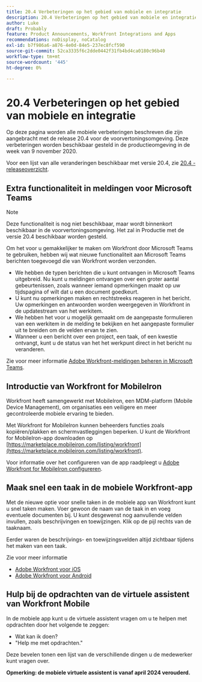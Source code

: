 ```yaml
---
title: 20.4 Verbeteringen op het gebied van mobiele en integratie
description: 20.4 Verbeteringen op het gebied van mobiele en integratie
author: Luke
draft: Probably
feature: Product Announcements, Workfront Integrations and Apps
recommendations: noDisplay, noCatalog
exl-id: b7f986a6-a876-4e0d-84e5-237ec8fcf590
source-git-commit: 52ca3335f6c2dde0442f31fb4bd4ca0180c96b40
workflow-type: tm+mt
source-wordcount: '445'
ht-degree: 0%

---
```


# 20.4 Verbeteringen op het gebied van mobiele en integratie

Op deze pagina worden alle mobiele verbeteringen beschreven die zijn aangebracht met de release 20.4 voor de voorvertoningsomgeving. Deze verbeteringen worden beschikbaar gesteld in de productieomgeving in de week van 9 november 2020.

Voor een lijst van alle veranderingen beschikbaar met versie 20.4, zie [20.4 - releaseoverzicht](../../../product-announcements/product-releases/20.4-release-activity/20-4-release-overview.md).

## Extra functionaliteit in meldingen voor Microsoft Teams

>[!NOTE]
>
>Deze functionaliteit is nog niet beschikbaar, maar wordt binnenkort beschikbaar in de voorvertoningsomgeving. Het zal in Productie met de versie 20.4 beschikbaar worden gesteld.

Om het voor u gemakkelijker te maken om Workfront door Microsoft Teams te gebruiken, hebben wij wat nieuwe functionaliteit aan Microsoft Teams berichten toegevoegd die van Workfront worden verzonden.

* We hebben de typen berichten die u kunt ontvangen in Microsoft Teams uitgebreid. Nu kunt u meldingen ontvangen over een groter aantal gebeurtenissen, zoals wanneer iemand opmerkingen maakt op uw tijdspagina of wilt dat u een document goedkeurt.
* U kunt nu opmerkingen maken en rechtstreeks reageren in het bericht. Uw opmerkingen en antwoorden worden weergegeven in Workfront in de updatestream van het werkitem.
* We hebben het voor u mogelijk gemaakt om de aangepaste formulieren van een werkitem in de melding te bekijken en het aangepaste formulier uit te breiden om de velden ervan te zien.
* Wanneer u een bericht over een project, een taak, of een kwestie ontvangt, kunt u de status van het het werkpunt direct in het bericht nu veranderen.

Zie voor meer informatie [Adobe Workfront-meldingen beheren in Microsoft Teams](../../../workfront-integrations-and-apps/using-workfront-with-microsoft-teams/manage-wf-notifications-approval-requests-ms-teams.md).

## Introductie van Workfront for MobileIron

Workfront heeft samengewerkt met MobileIron, een MDM-platform (Mobile Device Management), om organisaties een veiligere en meer gecontroleerde mobiele ervaring te bieden.

Met Workfront for MobileIron kunnen beheerders functies zoals kopiëren/plakken en schermvastleggingen beperken. U kunt de Workfront for MobileIron-app downloaden op [https://marketplace.mobileiron.com/listing/workfront](https://marketplace.mobileiron.com/listing/workfront).

Voor informatie over het configureren van de app raadpleegt u [Adobe Workfront for MobileIron configureren](../../../workfront-basics/mobile-apps/using-the-workfront-mobile-app/wf-mobileiron-configs.md).

## Maak snel een taak in de mobiele Workfront-app

Met de nieuwe optie voor snelle taken in de mobiele app van Workfront kunt u snel taken maken. Voer gewoon de naam van de taak in en voeg eventuele documenten bij. U kunt desgewenst nog aanvullende velden invullen, zoals beschrijvingen en toewijzingen. Klik op de pijl rechts van de taaknaam.

Eerder waren de beschrijvings- en toewijzingsvelden altijd zichtbaar tijdens het maken van een taak.

Zie voor meer informatie

* [Adobe Workfront voor iOS](../../../workfront-basics/mobile-apps/using-the-workfront-mobile-app/workfront-for-ios.md)
* [Adobe Workfront voor Android](../../../workfront-basics/mobile-apps/using-the-workfront-mobile-app/workfront-for-android.md)

## Hulp bij de opdrachten van de virtuele assistent van Workfront Mobile

In de mobiele app kunt u de virtuele assistent vragen om u te helpen met opdrachten door het volgende te zeggen:

* Wat kan ik doen?
* &quot;Help me met opdrachten.&quot;

Deze bevelen tonen een lijst van de verschillende dingen u de medewerker kunt vragen over.

**Opmerking: de mobiele virtuele assistent is vanaf april 2024 verouderd.**
